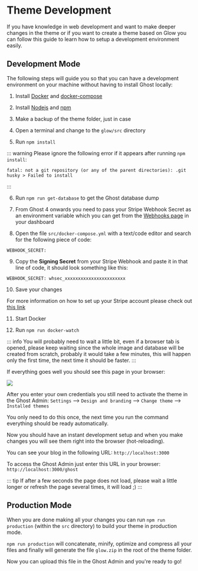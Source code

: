 # Theme Development

If you have knowledge in web development and want to make deeper changes in the theme or if you want to create a theme based on Glow you can follow this guide to learn how to setup a development environment easily.

## Development Mode

The following steps will guide you so that you can have a development environment on your machine without having to install Ghost locally:

1. Install [Docker](https://docs.docker.com/get-docker/) and [docker-compose](https://docs.docker.com/compose/install/)

2. Install [Nodejs](https://nodejs.org/en/download/) and [npm](https://www.npmjs.com/get-npm)

3. Make a backup of the theme folder, just in case

4. Open a terminal and change to the `glow/src` directory

5. Run `npm install`

::: warning
Please ignore the following error if it appears after running `npm install`:
```
fatal: not a git repository (or any of the parent directories): .git
husky > Failed to install
```
:::

6. Run `npm run get-database` to get the Ghost database dump

7. From Ghost 4 onwards you need to pass your Stripe Webhook Secret as an environment variable which you can get from the [Webhooks page](https://dashboard.stripe.com/webhooks) in your dashboard

8. Open the file `src/docker-compose.yml` with a text/code editor and search for the following piece of code:

```
WEBHOOK_SECRET:
```

9. Copy the **Signing Secret** from your Stripe Webhook and paste it in that line of code, it should look something like this:

```
WEBHOOK_SECRET: whsec_xxxxxxxxxxxxxxxxxxxxxxx
```

10. Save your changes

For more information on how to set up your Stripe account please check out [this link](https://ghost.org/help/setup-members/)

11. Start Docker

12. Run `npm run docker-watch`

::: info
You will probably need to wait a little bit, even if a browser tab is opened, please keep waiting since the whole image and database will be created from scratch, probably it would take a few minutes, this will happen only the first time, the next time it should be faster.
:::

If everything goes well you should see this page in your browser:

![](https://user-images.githubusercontent.com/1477503/185713373-bd05eb67-cb19-4f8d-b65b-877aab3471f5.png)

After you enter your own credentials you still need to activate the theme in the Ghost Admin: `Settings` --> `Design and branding` --> `Change theme` --> `Installed themes`

You only need to do this once, the next time you run the command everything should be ready automatically.

Now you should have an instant development setup and when you make changes you will see them right into the browser (hot-reloading).

You can see your blog in the following URL: `http://localhost:3000`

To access the Ghost Admin just enter this URL in your browser: `http://localhost:3000/ghost`

::: tip
If after a few seconds the page does not load, please wait a little longer or refresh the page several times, it will load ;)
:::

## Production Mode

When you are done making all your changes you can run `npm run production` (within the `src` directory) to build your theme in production mode.

`npm run production` will concatenate, minify, optimize and compress all your files and finally will generate the file `glow.zip` in the root of the theme folder.

Now you can upload this file in the Ghost Admin and you're ready to go!
